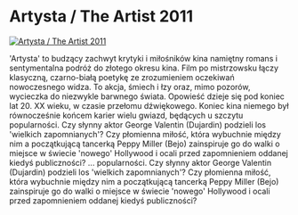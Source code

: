 Artysta / The Artist 2011 
=============
[![Artysta / The Artist 2011 ](http://vidos.pl/images/player.gif)](http://vidos.pl/artysta-the-artist-2011)

 'Artysta' to budzący zachwyt krytyki i miłośników kina namiętny romans i sentymentalna podróż do złotego okresu kina. Film po mistrzowsku łączy klasyczną, czarno-białą poetykę ze zrozumieniem oczekiwań nowoczesnego widza. To akcja, śmiech i łzy oraz, mimo pozorów, wycieczka do niezwykle barwnego świata. Opowieść dzieje się pod koniec lat 20. XX wieku, w czasie przełomu dźwiękowego. Koniec kina niemego był równocześnie końcem karier wielu gwiazd, będących u szczytu popularności. Czy słynny aktor George Valentin (Dujardin) podzieli los 'wielkich zapomnianych'? Czy płomienna miłość, która wybuchnie między nim a początkującą tancerką Peppy Miller (Bejo) zainspiruje go do walki o miejsce w świecie 'nowego' Hollywood i ocali przed zapomnieniem oddanej kiedyś publiczności?   ... popularności. Czy słynny aktor George Valentin (Dujardin) podzieli los 'wielkich zapomnianych'? Czy płomienna miłość, która wybuchnie między nim a początkującą tancerką Peppy Miller (Bejo) zainspiruje go do walki o miejsce w świecie 'nowego' Hollywood i ocali przed zapomnieniem oddanej kiedyś publiczności?
